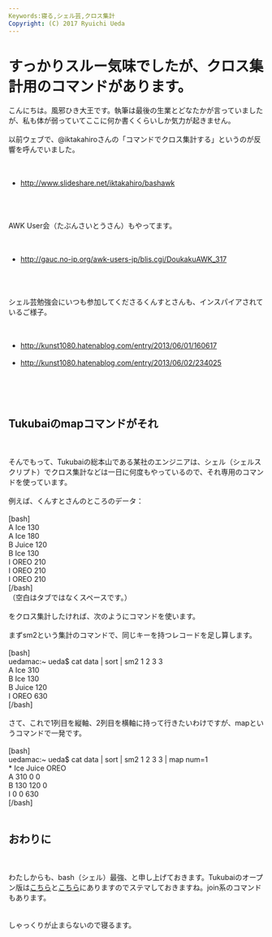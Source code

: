 ```yaml
---
Keywords:寝る,シェル芸,クロス集計
Copyright: (C) 2017 Ryuichi Ueda
---
```

# すっかりスルー気味でしたが、クロス集計用のコマンドがあります。
こんにちは。風邪ひき大王です。執筆は最後の生業とどなたかが言っていましたが、私も体が弱っていてここに何か書くくらいしか気力が起きません。<br />
<br />
以前ウェブで、\@iktakahiroさんの「コマンドでクロス集計する」というのが反響を呼んでいました。<br />
<br />
<ul><br />
<li><a href="http://www.slideshare.net/iktakahiro/bashawk" target="_blank">http://www.slideshare.net/iktakahiro/bashawk</a></li><br />
</ul><br />
<br />
AWK User会（たぶんさいとうさん）もやってます。<br />
<br />
<ul><br />
<li><a href="http://gauc.no-ip.org/awk-users-jp/blis.cgi/DoukakuAWK_317" target="_blank">http://gauc.no-ip.org/awk-users-jp/blis.cgi/DoukakuAWK_317</a></li><br />
</ul><br />
<br />
シェル芸勉強会にいつも参加してくださるくんすとさんも、インスパイアされているご様子。<br />
<br />
<ul><br />
<li><a href="http://kunst1080.hatenablog.com/entry/2013/06/01/160617" target="_blank">http://kunst1080.hatenablog.com/entry/2013/06/01/160617</a></li><br />
<li><a href="http://kunst1080.hatenablog.com/entry/2013/06/02/234025" target="_blank">http://kunst1080.hatenablog.com/entry/2013/06/02/234025</a></li><br />
</ul><br />
<br />
<h2>Tukubaiのmapコマンドがそれ</h2><br />
<br />
そんでもって、Tukubaiの総本山である某社のエンジニアは、シェル（シェルスクリプト）でクロス集計などは一日に何度もやっているので、それ専用のコマンドを使っています。<br />
<br />
例えば、くんすとさんのところのデータ：<br />
<br />
[bash]<br />
A Ice 130<br />
A Ice 180<br />
B Juice 120<br />
B Ice 130<br />
I OREO 210<br />
I OREO 210<br />
I OREO 210<br />
[/bash]<br />
（空白はタブではなくスペースです。）<br />
<br />
をクロス集計したければ、次のようにコマンドを使います。<br />
<br />
まずsm2という集計のコマンドで、同じキーを持つレコードを足し算します。<br />
<br />
[bash]<br />
uedamac:~ ueda$ cat data | sort | sm2 1 2 3 3 <br />
A Ice 310<br />
B Ice 130<br />
B Juice 120<br />
I OREO 630<br />
[/bash]<br />
<br />
さて、これで1列目を縦軸、2列目を横軸に持って行きたいわけですが、mapというコマンドで一発です。<br />
<br />
[bash]<br />
uedamac:~ ueda$ cat data | sort | sm2 1 2 3 3 | map num=1<br />
* Ice Juice OREO<br />
A 310 0 0<br />
B 130 120 0<br />
I 0 0 630<br />
[/bash]<br />
<br />
<h2>おわりに</h2><br />
<br />
わたしからも、bash（シェル）最強、と申し上げておきます。Tukubaiのオープン版は<a href="https://uec.usp-lab.com/TUKUBAI/CGI/TUKUBAI.CGI?POMPA=DOWNLOAD" target="_blank">こちら</a>と<a href="https://github.com/usp-engineers-community/Open-usp-Tukubai" target="_blank">こちら</a>にありますのでステマしておきますね。join系のコマンドもあります。<br />
<br />
<br />
しゃっくりが止まらないので寝るます。
